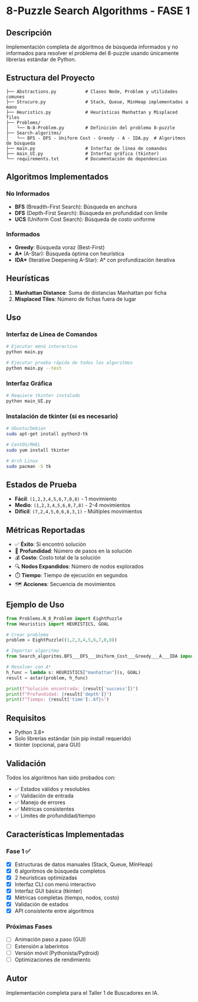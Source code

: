 # 8-Puzzle Search Algorithms - FASE 1

## Descripción

Implementación completa de algoritmos de búsqueda informados y no informados para resolver el problema del 8-puzzle usando únicamente librerías estándar de Python.

## Estructura del Proyecto

```
├── Abstractions.py           # Clases Node, Problem y utilidades comunes
├── Strucure.py               # Stack, Queue, MinHeap implementados a mano
├── Heuristics.py             # Heurísticas Manhattan y Misplaced Tiles
├── Problems/
│   └── N-8-Problem.py        # Definición del problema 8-puzzle
├── Search-algoritms/
│   └── BFS - DFS - Uniform Cost - Greedy - A - IDA.py  # Algoritmos de búsqueda
├── main.py                   # Interfaz de línea de comandos
├── main_UI.py                # Interfaz gráfica (tkinter)
└── requirements.txt          # Documentación de dependencias
```

## Algoritmos Implementados

### No Informados
- **BFS** (Breadth-First Search): Búsqueda en anchura
- **DFS** (Depth-First Search): Búsqueda en profundidad con límite
- **UCS** (Uniform Cost Search): Búsqueda de costo uniforme

### Informados
- **Greedy**: Búsqueda voraz (Best-First)
- **A\*** (A-Star): Búsqueda óptima con heurística
- **IDA\*** (Iterative Deepening A-Star): A* con profundización iterativa

## Heurísticas

1. **Manhattan Distance**: Suma de distancias Manhattan por ficha
2. **Misplaced Tiles**: Número de fichas fuera de lugar

## Uso

### Interfaz de Línea de Comandos

```bash
# Ejecutar menú interactivo
python main.py

# Ejecutar prueba rápida de todos los algoritmos
python main.py --test
```

### Interfaz Gráfica

```bash
# Requiere tkinter instalado
python main_UI.py
```

### Instalación de tkinter (si es necesario)

```bash
# Ubuntu/Debian
sudo apt-get install python3-tk

# CentOS/RHEL
sudo yum install tkinter

# Arch Linux
sudo pacman -S tk
```

## Estados de Prueba

- **Fácil**: `(1,2,3,4,5,6,7,0,8)` - 1 movimiento
- **Medio**: `(1,2,3,4,5,6,0,7,8)` - 2-4 movimientos  
- **Difícil**: `(7,2,4,5,0,6,8,3,1)` - Múltiples movimientos

## Métricas Reportadas

- ✅ **Éxito**: Si encontró solución
- 📏 **Profundidad**: Número de pasos en la solución
- 💰 **Costo**: Costo total de la solución
- 🔍 **Nodos Expandidos**: Número de nodos explorados
- ⏱️ **Tiempo**: Tiempo de ejecución en segundos
- 🗺️ **Acciones**: Secuencia de movimientos

## Ejemplo de Uso

```python
from Problems.N_8_Problem import EightPuzzle
from Heuristics import HEURISTICS, GOAL

# Crear problema
problem = EightPuzzle((1,2,3,4,5,6,7,0,8))

# Importar algoritmo
from Search_algoritms.BFS___DFS___Uniform_Cost___Greedy___A___IDA import astar

# Resolver con A*
h_func = lambda s: HEURISTICS["manhattan"](s, GOAL)
result = astar(problem, h_func)

print(f"Solución encontrada: {result['success']}")
print(f"Profundidad: {result['depth']}")
print(f"Tiempo: {result['time']:.6f}s")
```

## Requisitos

- Python 3.8+
- Solo librerías estándar (sin pip install requerido)
- tkinter (opcional, para GUI)

## Validación

Todos los algoritmos han sido probados con:
- ✅ Estados válidos y resolubles
- ✅ Validación de entrada
- ✅ Manejo de errores
- ✅ Métricas consistentes
- ✅ Límites de profundidad/tiempo

## Características Implementadas

### Fase 1 ✅
- [x] Estructuras de datos manuales (Stack, Queue, MinHeap)
- [x] 6 algoritmos de búsqueda completos
- [x] 2 heurísticas optimizadas
- [x] Interfaz CLI con menú interactivo
- [x] Interfaz GUI básica (tkinter)
- [x] Métricas completas (tiempo, nodos, costo)
- [x] Validación de estados
- [x] API consistente entre algoritmos

### Próximas Fases
- [ ] Animación paso a paso (GUI)
- [ ] Extensión a laberintos
- [ ] Versión móvil (Pythonista/Pydroid)
- [ ] Optimizaciones de rendimiento

## Autor

Implementación completa para el Taller 1 de Buscadores en IA.
